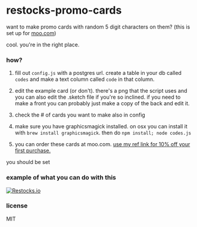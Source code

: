 # restocks-promo-cards

want to make promo cards with random 5 digit characters on them? (this is set up for [moo.com](https://www.moo.com/share/9kpycq))

cool. you're in the right place.


### how?

1. fill out `config.js` with a postgres url. create a table in your db called `codes` and make a text column called `code` in that column.

2. edit the example card (or don't). there's a png that the script uses and you can also edit the .sketch file if you're so inclined. if you need to make a front you can probably just make a copy of the back and edit it.

3. check the # of cards you want to make also in config

4. make sure you have graphicsmagick installed. on osx you can install it with `brew install graphicsmagick`. then do `npm install; node codes.js`

5. you can order these cards at moo.com. [use my ref link for 10% off your first purchase.](https://www.moo.com/share/9kpycq)

you should be set

### example of what you can do with this

[![Restocks.io](https://cdn.restocks.io/cardex.png)](https://www.restocks.io)

### license

MIT
